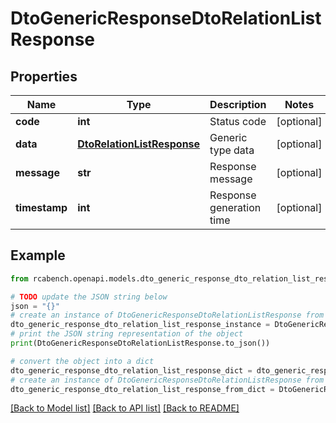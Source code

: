 # DtoGenericResponseDtoRelationListResponse


## Properties

Name | Type | Description | Notes
------------ | ------------- | ------------- | -------------
**code** | **int** | Status code | [optional] 
**data** | [**DtoRelationListResponse**](DtoRelationListResponse.md) | Generic type data | [optional] 
**message** | **str** | Response message | [optional] 
**timestamp** | **int** | Response generation time | [optional] 

## Example

```python
from rcabench.openapi.models.dto_generic_response_dto_relation_list_response import DtoGenericResponseDtoRelationListResponse

# TODO update the JSON string below
json = "{}"
# create an instance of DtoGenericResponseDtoRelationListResponse from a JSON string
dto_generic_response_dto_relation_list_response_instance = DtoGenericResponseDtoRelationListResponse.from_json(json)
# print the JSON string representation of the object
print(DtoGenericResponseDtoRelationListResponse.to_json())

# convert the object into a dict
dto_generic_response_dto_relation_list_response_dict = dto_generic_response_dto_relation_list_response_instance.to_dict()
# create an instance of DtoGenericResponseDtoRelationListResponse from a dict
dto_generic_response_dto_relation_list_response_from_dict = DtoGenericResponseDtoRelationListResponse.from_dict(dto_generic_response_dto_relation_list_response_dict)
```
[[Back to Model list]](../README.md#documentation-for-models) [[Back to API list]](../README.md#documentation-for-api-endpoints) [[Back to README]](../README.md)


